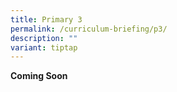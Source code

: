 ```yaml
---
title: Primary 3
permalink: /curriculum-briefing/p3/
description: ""
variant: tiptap
---
```

<p></p><p><strong>Coming Soon</strong></p><p></p>